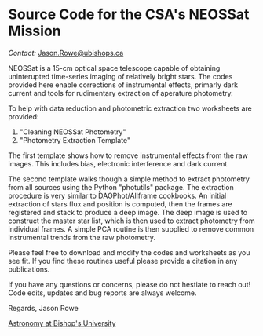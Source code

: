 # Source Code for the CSA's NEOSSat Mission

*Contact:* Jason.Rowe@ubishops.ca

NEOSSat is a 15-cm optical space telescope capable of obtaining uninterupted time-series imaging of relatively bright stars.  The codes provided here enable corrections of instrumental effects, primarly dark current and tools for rudimentary extraction of aperature photometry.  

To help with data reduction and photometric extraction two worksheets are provided:

1. "Cleaning NEOSSat Photometry"
2. "Photometry Extraction Template"

The first template shows how to remove instrumental effects from the raw images.  This includes bias, electronic interference and dark current.  

The second template walks though a simple method to extract photometry from all sources using the Python "photutils" package.  The extraction procedure is very similar to DAOPhot/Allframe cookbooks.  An initial extraction of stars flux and position is computed, then the frames are registered and stack to produce a deep image.  The deep image is used to construct the master star list, which is then used to extract photometry from individual frames.  A simple PCA routine is then supplied to remove common instrumental trends from the raw photometry.  

Please feel free to download and modify the codes and worksheets as you see fit.  If you find these routines useful please provide a citation in any publications. 

If you have any questions or concerns, please do not hestiate to reach out!  Code edits, updates and bug reports are always welcome.  

Regards,
Jason Rowe

[Astronomy at Bishop's University](http://physics.ubishops.ca/exoplanets/index.html)

